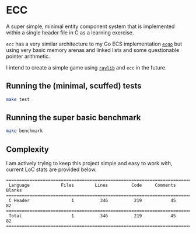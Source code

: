 # ECC
A super simple, minimal entity component system that is implemented within a single header file in C as a learning exercise.

`ecc` has a very similar architecture to my Go ECS implementation [`ecgo`](https://github.com/Evankj/ecgo) but using very basic memory arenas and linked lists and some questionable pointer arithmetic.

I intend to create a simple game using [`raylib`](https://www.raylib.com/) and `ecc` in the future.

## Running the (minimal, scuffed) tests
```sh
make test
```

## Running the super basic benchmark
```sh
make benchmark
```

## Complexity
I am actively trying to keep this project simple and easy to work with, current LoC stats are provided below.

```
===============================================================================
 Language            Files        Lines         Code     Comments       Blanks
===============================================================================
 C Header                1          346          219           45           82
===============================================================================
 Total                   1          346          219           45           82
===============================================================================
```
